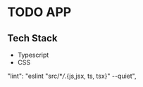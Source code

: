 # TODO APP

## Tech Stack

- Typescript
- CSS

"lint": "eslint \"src/\*_/_.{js,jsx, ts, tsx}\" --quiet",
